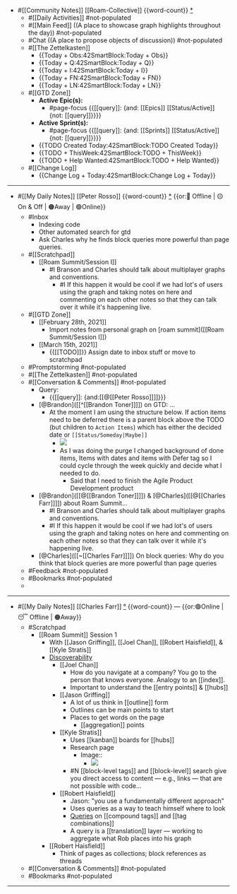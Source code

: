 - #[[Community Notes]] [[Roam-Collective]] {{word-count}} [*]([[rc]]) 
    - #[[Daily Activities]] #not-populated
    - #[[Main Feed]] ((A place to showcase graph highlights throughout the day)) #not-populated 
    - #Chat ((A place to propose objects of discussion)) #not-populated
    - #[[The Zettelkasten]]
        - {{Today + Obs:42SmartBlock:Today + Obs}}
        - {{Today + Q:42SmartBlock:Today + Q}}
        - {{Today + I:42SmartBlock:Today + I}}
        - {{Today + FN:42SmartBlock:Today + FN}}
        - {{Today + LN:42SmartBlock:Today + LN}}
    - #[[GTD Zone]] 
        - **Active Epic(s):**
            - #page-focus {{[[query]]: {and: [[Epics]] [[Status/Active]] {not: [[query]]}}}}
        - **Active Sprint(s):**
            - #page-focus {{[[query]]: {and: [[Sprints]] [[Status/Active]] {not: [[query]]}}}}
        - {{TODO Created Today:42SmartBlock:TODO Created Today}}
        - {{TODO + ThisWeek:42SmartBlock:TODO + ThisWeek}}
        - {{TODO + Help Wanted:42SmartBlock:TODO + Help Wanted}}
    - #[[Change Log]]
        - {{Change Log + Today:42SmartBlock:Change Log + Today}}
- ---
- #[[My Daily Notes]] [[Peter Rosso]] {{word-count}} [*]([[ptr]])   {{or:🚫 Offline | 🟡 On & Off | 🟠Away | 🟢Online}}
    - #Inbox
        - Indexing code
        - Other automated search for gtd
        - Ask Charles why he finds block queries more powerful than page queries.
    - #[[Scratchpad]] 
        - [[Roam Summit/Session I]]
            - #I Branson and Charles should talk about multiplayer graphs and conventions.
                - #I If this happen it would be cool if we had lot's of users using the graph and taking notes on here and commenting on each other notes so that they can talk over it while it's happening live.
    - #[[GTD Zone]]
        - [[February 28th, 2021]]
            - Import notes from personal graph on [roam summit]([[Roam Summit/Session I]])
        - [[March 15th, 2021]]
            - {{[[TODO]]}}  Assign date to inbox stuff or move to scratchpad
    - #Promptstorming #not-populated
    - #[[The Zettelkasten]] #not-populated
    - #[[Conversation & Comments]] #not-populated
        - Query:
            - {{[[query]]: {and:[[@[[Peter Rosso]]]]}}}
        - [@Brandon]([[^[[Brandon Toner]]]]) on GTD: ...
            - At the moment I am using the structure below. If action items need to be deferred there is a parent block above the TODO (but children to `Action Items`) which has either the decided date or `[[Status/Someday|Maybe]]`
                - ![](https://firebasestorage.googleapis.com/v0/b/firescript-577a2.appspot.com/o/imgs%2Fapp%2FRoam-Collective%2Fk3J4rq3NG0.png?alt=media&token=11b73370-cf99-4702-a413-985f2f760aa3)
                -  As I was doing the purge I changed background of done items, Items with dates and items with Defer tag so I could cycle through the week quickly and decide what I needed to do.
                    - Said that I need to finish the Agile Product Development product
        - [@Brandon]([[@[[Brandon Toner]]]]) & [@Charles]([[@[[Charles Farr]]]]) about Roam Summit...
            - #I Branson and Charles should talk about multiplayer graphs and conventions.
            - #I If this happen it would be cool if we had lot's of users using the graph and taking notes on here and commenting on each other notes so that they can talk over it while it's happening live.
        - [@Charles]([[~[[Charles Farr]]]]) On block queries: Why do you think that block queries are more powerful than page queries
    - #Feedback  #not-populated
    - #Bookmarks #not-populated
    - 
- ---
- #[[My Daily Notes]] [[Charles Farr]] [°]([[csf]]) {{word-count}} — {{or:🟢Online | 😴 Offline | 🟠Away}}
    - #Scratchpad
        - [[Roam Summit]] Session 1
            - With [[Jason Griffing]], [[Joel Chan]], [[Robert Haisfield]], & [[Kyle Stratis]]
            - [Discoverability]([[discoverability]])
                - [[Joel Chan]]
                    - How do you navigate at a company? You go to the person that knows everyone. Analogy to an [[index]].
                    - Important to understand the [[entry points]] & [[hubs]]
                - [[Jason Griffing]]
                    - A lot of us think in [[outline]] form
                    - Outlines can be main points to start
                    - Places to get words on the page
                        - [[aggregation]] points
                - [[Kyle Stratis]]
                    - Uses [[kanban]] boards for [[hubs]]
                    - Research page
                        - Image::
                            - ![](https://firebasestorage.googleapis.com/v0/b/firescript-577a2.appspot.com/o/imgs%2Fapp%2FRoam-Collective%2FxHg7Lyx2cf.png?alt=media&token=afe78ab8-1132-4b3c-b69e-8258b3af37cf)
                    - #N [[block-level tags]] and [[block-level]] search give you direct access to content — e.g., links — that are not possible with code...
                - [[Robert Haisfield]]
                    - Jason: "you use a fundamentally different approach"
                    - Uses queries as a way to teach himself where to look
                    - [Queries]([[querying]]) on [[compound tags]] and [[tag combinations]]
                    - A query is a [[translation]] layer — working to aggregate what Rob places into his graph
            - [[Robert Haisfield]]
                - Think of pages as collections; block references as threads
    - #[[Conversation & Comments]] #not-populated
    - #Bookmarks #not-populated
- ---
